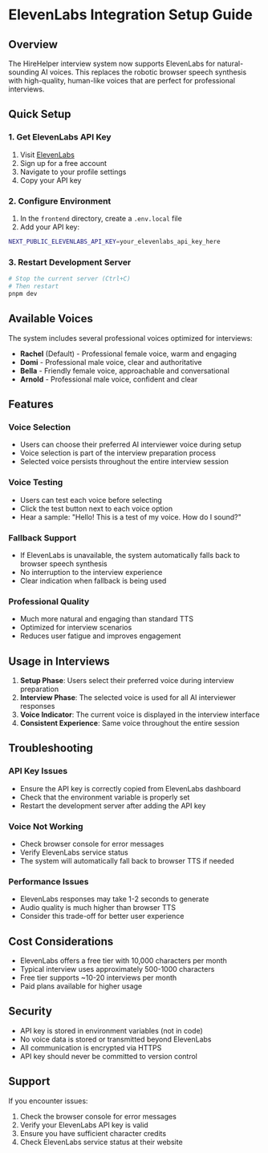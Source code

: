 # ElevenLabs Integration Setup Guide

## Overview

The HireHelper interview system now supports ElevenLabs for natural-sounding AI voices. This replaces the robotic browser speech synthesis with high-quality, human-like voices that are perfect for professional interviews.

## Quick Setup

### 1. Get ElevenLabs API Key

1. Visit [ElevenLabs](https://elevenlabs.io/)
2. Sign up for a free account
3. Navigate to your profile settings
4. Copy your API key

### 2. Configure Environment

1. In the `frontend` directory, create a `.env.local` file
2. Add your API key:
```bash
NEXT_PUBLIC_ELEVENLABS_API_KEY=your_elevenlabs_api_key_here
```

### 3. Restart Development Server

```bash
# Stop the current server (Ctrl+C)
# Then restart
pnpm dev
```

## Available Voices

The system includes several professional voices optimized for interviews:

- **Rachel** (Default) - Professional female voice, warm and engaging
- **Domi** - Professional male voice, clear and authoritative  
- **Bella** - Friendly female voice, approachable and conversational
- **Arnold** - Professional male voice, confident and clear

## Features

### Voice Selection
- Users can choose their preferred AI interviewer voice during setup
- Voice selection is part of the interview preparation process
- Selected voice persists throughout the entire interview session

### Voice Testing
- Users can test each voice before selecting
- Click the test button next to each voice option
- Hear a sample: "Hello! This is a test of my voice. How do I sound?"

### Fallback Support
- If ElevenLabs is unavailable, the system automatically falls back to browser speech synthesis
- No interruption to the interview experience
- Clear indication when fallback is being used

### Professional Quality
- Much more natural and engaging than standard TTS
- Optimized for interview scenarios
- Reduces user fatigue and improves engagement

## Usage in Interviews

1. **Setup Phase**: Users select their preferred voice during interview preparation
2. **Interview Phase**: The selected voice is used for all AI interviewer responses
3. **Voice Indicator**: The current voice is displayed in the interview interface
4. **Consistent Experience**: Same voice throughout the entire session

## Troubleshooting

### API Key Issues
- Ensure the API key is correctly copied from ElevenLabs dashboard
- Check that the environment variable is properly set
- Restart the development server after adding the API key

### Voice Not Working
- Check browser console for error messages
- Verify ElevenLabs service status
- The system will automatically fall back to browser TTS if needed

### Performance Issues
- ElevenLabs responses may take 1-2 seconds to generate
- Audio quality is much higher than browser TTS
- Consider this trade-off for better user experience

## Cost Considerations

- ElevenLabs offers a free tier with 10,000 characters per month
- Typical interview uses approximately 500-1000 characters
- Free tier supports ~10-20 interviews per month
- Paid plans available for higher usage

## Security

- API key is stored in environment variables (not in code)
- No voice data is stored or transmitted beyond ElevenLabs
- All communication is encrypted via HTTPS
- API key should never be committed to version control

## Support

If you encounter issues:
1. Check the browser console for error messages
2. Verify your ElevenLabs API key is valid
3. Ensure you have sufficient character credits
4. Check ElevenLabs service status at their website
